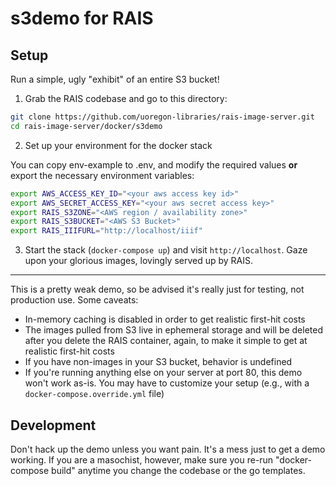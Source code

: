 s3demo for RAIS
===

Setup
---

Run a simple, ugly "exhibit" of an entire S3 bucket!

1. Grab the RAIS codebase and go to this directory:

```bash
git clone https://github.com/uoregon-libraries/rais-image-server.git
cd rais-image-server/docker/s3demo
```

2. Set up your environment for the docker stack

You can copy env-example to .env, and modify the required values **or** export
the necessary environment variables:

```bash
export AWS_ACCESS_KEY_ID="<your aws access key id>"
export AWS_SECRET_ACCESS_KEY="<your aws secret access key>"
export RAIS_S3ZONE="<AWS region / availability zone>"
export RAIS_S3BUCKET="<AWS S3 Bucket>"
export RAIS_IIIFURL="http://localhost/iiif"
```

3. Start the stack (`docker-compose up`) and visit `http://localhost`.  Gaze upon
your glorious images, lovingly served up by RAIS.

---

This is a pretty weak demo, so be advised it's really just for testing, not
production use.  Some caveats:

- In-memory caching is disabled in order to get realistic first-hit costs
- The images pulled from S3 live in ephemeral storage and will be deleted after
  you delete the RAIS container, again, to make it simple to get at realistic
  first-hit costs
- If you have non-images in your S3 bucket, behavior is undefined
- If you're running anything else on your server at port 80, this demo won't
  work as-is.  You may have to customize your setup (e.g., with a
  `docker-compose.override.yml` file)

Development
---

Don't hack up the demo unless you want pain.  It's a mess just to get a demo
working.  If you are a masochist, however, make sure you re-run "docker-compose
build" anytime you change the codebase or the go templates.
